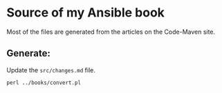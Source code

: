 # Source of my Ansible book

Most of the files are generated from the articles on the Code-Maven site.

## Generate:

Update the `src/changes.md` file.

```
perl ../books/convert.pl
```
